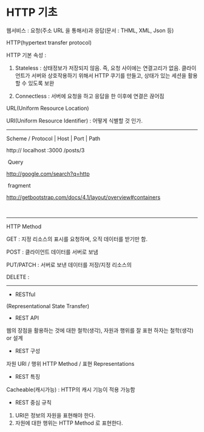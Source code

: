 # HTTP 기초

웹서비스 : 요청(주소 URL 을 통해서)과 응답(문서 : THML, XML,  Json 등)

HTTP(hypertext transfer protocol)

HTTP 기본 속성 : 

1. Stateless : 상태정보가 저장되지 않음. 즉, 요청 사이에는  연결고리가 없음. 클라이언트가 서버와 상호작용하기 위해서 HTTP 쿠기를 만들고, 상태가 있는 세션을 활용할 수 있도록 보완

2. Connectless : 서버에 요청을 하고 응답을 한 이후에 연결은 끊어짐

URL(Uniform Resource Location)

URI(Uniform Resource Identifier) : 어떻게 식별할 것 인가.

---

Scheme / Protocol | Host     |  Port  | Path

http://                       localhost   :3000  /posts/3

​                                               Query

http://google.com/search?q=http

​																							fragment

http://getbootstrap.com/docs/4.1/layout/overview#containers

​	

---

HTTP Method

GET : 지정 리소스의 표시를 요청하며, 오직 데이터를 받기만 함.

POST : 클라이언트 데이터를 서버로 보냄

PUT/PATCH : 서버로 보낸 데이터를 저장/지정 리소스의 

DELETE :

---

* RESTful

(Representational State Transfer)

* REST API

웹의 장점을 활용하는 것에 대한 철학(생각), 자원과 행위를 잘 표현 하자는 철학(생각) or 설계

* REST 구성

자원 URI / 행위 HTTP Method / 표현 Representations

* REST 특징

Cacheable(캐시가능) : HTTP의 캐시 기능이 적용 가능함

* REST 중심 규칙

1. URI은 정보의 자원을 표현해야 한다.
2. 자원에 대한 행위는 HTTP Method 로 표현한다.